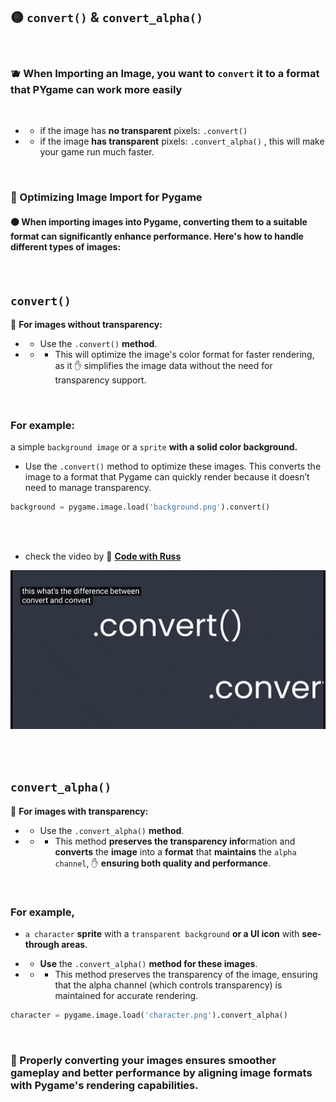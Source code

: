 

## 🟡 `convert()` &   `convert_alpha()`

<br>

###   🫐 When Importing an Image, you want to `convert` it to a format that PYgame can work more easily

<br>

- -  if the image has **no transparent** pixels: `.convert()`

- -  if the image **has transparent** pixels: `.convert_alpha()` , this will make your game run much faster.



<br>

### 🧶 Optimizing Image Import for Pygame


#### 🟠 When importing images into Pygame, converting them to a suitable format can significantly enhance performance. Here's how to handle different types of images:

<br>

##  `convert()`

🔸 **For images without transparency:**

- -  Use the `.convert()` **method**.

- - - This will optimize the image's color format for faster rendering, as it ✋ simplifies the image data without the need for transparency support.

<br>

### For example:

a simple `background image` or a `sprite` **with a solid color background.**

-  Use the `.convert()` method to optimize these images. This converts the image to a format that Pygame can quickly render because it doesn’t need to manage transparency.

```python
background = pygame.image.load('background.png').convert()
```
 <br>
 <br>

 - check the video by 🌟  [**Code with Russ**](https://youtu.be/z_tLkRMw-2Y?si=saYnzZFNh6kgGWdZ)


 [<img src="./convert_and_convertAlpha_00.gif"/>](https://youtu.be/z_tLkRMw-2Y?si=saYnzZFNh6kgGWdZ)



<br>
<br>



## `convert_alpha()`

🔸 **For images with transparency:**

- -  Use the `.convert_alpha()` **method**.

- - - This method **preserves the transparency info**rmation and **converts** the **image** into a **format** that **maintains** the `alpha channel`, ✋ **ensuring both quality and performance**.


<br>


### For example,


- `a character` **sprite** with a `transparent background` **or a UI icon** with **see-through areas**.

- - **Use** the `.convert_alpha()` **method for these images**.

- - - This method preserves the transparency of the image, ensuring that the alpha channel (which controls transparency) is maintained for accurate rendering.


```python
character = pygame.image.load('character.png').convert_alpha()
```

<br>

### 🧶 Properly converting your images ensures smoother gameplay and better performance by aligning image formats with Pygame's rendering capabilities.

<br>
<br>

